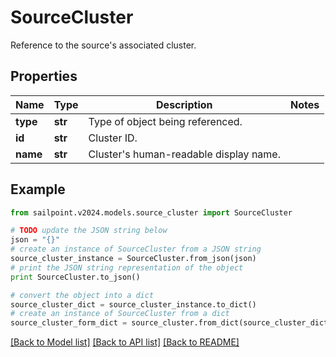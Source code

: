 # SourceCluster

Reference to the source's associated cluster.

## Properties

Name | Type | Description | Notes
------------ | ------------- | ------------- | -------------
**type** | **str** | Type of object being referenced. | 
**id** | **str** | Cluster ID. | 
**name** | **str** | Cluster&#39;s human-readable display name. | 

## Example

```python
from sailpoint.v2024.models.source_cluster import SourceCluster

# TODO update the JSON string below
json = "{}"
# create an instance of SourceCluster from a JSON string
source_cluster_instance = SourceCluster.from_json(json)
# print the JSON string representation of the object
print SourceCluster.to_json()

# convert the object into a dict
source_cluster_dict = source_cluster_instance.to_dict()
# create an instance of SourceCluster from a dict
source_cluster_form_dict = source_cluster.from_dict(source_cluster_dict)
```
[[Back to Model list]](../README.md#documentation-for-models) [[Back to API list]](../README.md#documentation-for-api-endpoints) [[Back to README]](../README.md)


